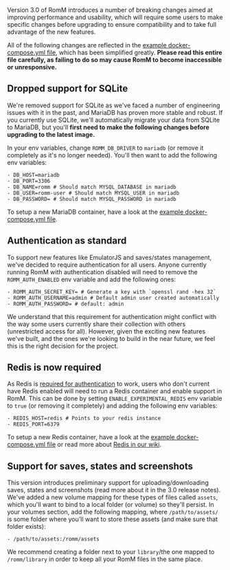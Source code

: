 Version 3.0 of RomM introduces a number of breaking changes aimed at improving performance and usability, which will require some users to make specific changes before upgrading to ensure compatibility and to take full advantage of the new features.

All of the following changes are reflected in the [example docker-compose.yml file](https://github.com/zurdi15/romm/blob/master/examples/docker-compose.example.yml), which has been simplified greatly. **Please read this entire file carefully, as failing to do so may cause RomM to become inaccessible or unresponsive.**

## Dropped support for SQLite

We're removed support for SQLite as we've faced a number of engineering issues with it in the past, and MariaDB has proven more stable and robust. If you currently use SQLite, we'll automatically migrate your data from SQLite to MariaDB, but you'll **first need to make the following changes before upgrading to the latest image.**

In your env variables, change `ROMM_DB_DRIVER` to `mariadb` (or remove it completely as it's no longer needed). You'll then want to add the following env variables:

```
- DB_HOST=mariadb
- DB_PORT=3306
- DB_NAME=romm # Should match MYSQL_DATABASE in mariadb
- DB_USER=romm-user # Should match MYSQL_USER in mariadb
- DB_PASSWORD= # Should match MYSQL_PASSWORD in mariadb
```

To setup a new MariaDB container, have a look at the [example docker-compose.yml file](https://github.com/zurdi15/romm/blob/master/examples/docker-compose.example.yml).

## Authentication as standard

To support new features like EmulatorJS and saves/states management, we've decided to require authentication for all users. Anyone currently running RomM with authentication disabled will need to remove the `ROMM_AUTH_ENABLED` env variable and add the following ones:

```
- ROMM_AUTH_SECRET_KEY= # Generate a key with `openssl rand -hex 32`
- ROMM_AUTH_USERNAME=admin # Default admin user created automatically
- ROMM_AUTH_PASSWORD= # default: admin
```

We understand that this requirement for authentication might conflict with the way some users currently share their collection with others (unrestricted access for all). However, given the exciting new features we've built, and the ones we're looking to build in the near future, we feel this is the right decision for the project.

## Redis is now required

As Redis is [required for authentication](https://github.com/zurdi15/romm/wiki/Authentication) to work, users who don't current have Redis enabled will need to run a Redis container and enable support in RomM. This can be done by setting `ENABLE_EXPERIMENTAL_REDIS` env variable to `true` (or removing it completely) and adding the following env variables:

```
- REDIS_HOST=redis # Points to your redis instance
- REDIS_PORT=6379
```

To setup a new Redis container, have a look at the [example docker-compose.yml file](https://github.com/zurdi15/romm/blob/master/examples/docker-compose.example.yml) or read more about [Redis in our wiki](https://github.com/zurdi15/romm/wiki/Redis-Cache).

## Support for saves, states and screenshots

This version introduces preliminary support for uploading/downloading saves, states and screenshots (read more about it in the 3.0 release notes). We've added a new volume mapping for these types of files called `assets`, which you'll want to bind to a local folder (or volume) so they'll persist. In your volumes section, add the following mapping, where `/path/to/assets/` is some folder where you'll want to store these assets (and make sure that folder exists):

`- /path/to/assets:/romm/assets`

We recommend creating a folder next to your `library`/the one mapped to `/romm/library` in order to keep all your RomM files in the same place.